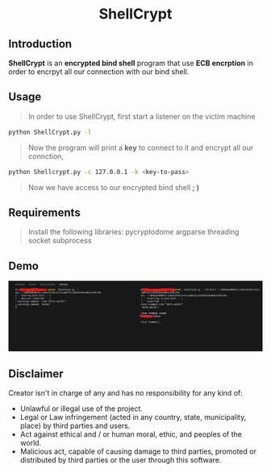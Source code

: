 <p align="center">
  <h1 align="center">ShellCrypt</h1>
</p>

## Introduction
**ShellCrypt** is an **encrypted bind shell** program that use **ECB encrption** in order to encrpyt all our connection with our bind shell.

## Usage

> In order to use ShellCrypt, first start a listener on the victim machine
```sh
python ShellCrypt.py -l 
```
> Now the program will print a **key** to connect to it and encrypt all our connction, 
```sh
python Shellcrypt.py -c 127.0.0.1 -k <key-to-pass>
```
> Now we have access to our encrypted bind shell **; )**


## Requirements

> Install the following libraries:
    pycryptodome
    argparse
    threading
    socket
    subprocess

## Demo

![](shellcrypt_demo_.png)


## Disclaimer

Creator isn't in charge of any and has no responsibility for any kind of:

- Unlawful or illegal use of the project.
- Legal or Law infringement (acted in any country, state, municipality, place) by third parties and users.
- Act against ethical and / or human moral, ethic, and peoples of the world.
- Malicious act, capable of causing damage to third parties, promoted or distributed by third parties or the user through this software.
